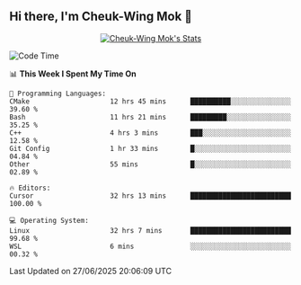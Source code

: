 ## Hi there, I'm Cheuk-Wing Mok 👋

<!--
**mozro0327/mozro0327** is a ✨ _special_ ✨ repository because its `README.md` (this file) appears on your GitHub profile.

Here are some ideas to get you started:

- 🔭 I’m currently working on ...
- 🌱 I’m currently learning ...
- 👯 I’m looking to collaborate on ...
- 🤔 I’m looking for help with ...
- 💬 Ask me about ...
- 📫 How to reach me: ...
- 😄 Pronouns: ...
- ⚡ Fun fact: ...
-->

<p align="center">
  <a href="https://github.com/mozro0327" class="rich-diff-level-one">
    <img src="https://github-readme-stats.vercel.app/api?username=mozro0327&title_color=333&text_color=777" alt="Cheuk-Wing Mok's Stats" >
    <!-- &hide=issues
    <img src="https://github-readme-stats.vercel.app/api?username=mozro0327&hide=issues&title_color=333&text_color=777" alt="Cheuk-Wing Mok's Stats" >
    -->
  </a>
</p>

<!--START_SECTION:waka-->
![Code Time](http://img.shields.io/badge/Code%20Time-3%2C525%20hrs%2043%20mins-blue)

📊 **This Week I Spent My Time On** 

```text
💬 Programming Languages: 
CMake                    12 hrs 45 mins      ██████████░░░░░░░░░░░░░░░   39.60 % 
Bash                     11 hrs 21 mins      █████████░░░░░░░░░░░░░░░░   35.25 % 
C++                      4 hrs 3 mins        ███░░░░░░░░░░░░░░░░░░░░░░   12.58 % 
Git Config               1 hr 33 mins        █░░░░░░░░░░░░░░░░░░░░░░░░   04.84 % 
Other                    55 mins             █░░░░░░░░░░░░░░░░░░░░░░░░   02.89 % 

🔥 Editors: 
Cursor                   32 hrs 13 mins      █████████████████████████   100.00 % 

💻 Operating System: 
Linux                    32 hrs 7 mins       █████████████████████████   99.68 % 
WSL                      6 mins              ░░░░░░░░░░░░░░░░░░░░░░░░░   00.32 % 
```


 Last Updated on 27/06/2025 20:06:09 UTC
<!--END_SECTION:waka-->
